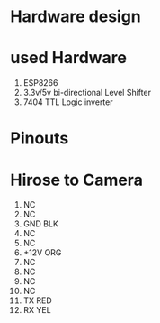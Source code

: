 Hardware design
=====

# used Hardware
1. ESP8266
2. 3.3v/5v bi-directional Level Shifter
3. 7404 TTL Logic inverter

# Pinouts

# Hirose to Camera
1. NC
2. NC
3. GND    BLK
4. NC
5. NC
6. +12V   ORG
7. NC
8. NC
9. NC
10. NC
11. TX    RED
12. RX    YEL
